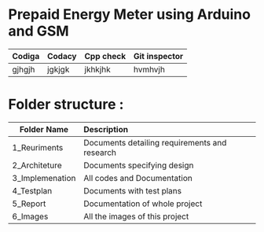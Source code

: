 # Prepaid Energy Meter using Arduino and GSM

|       Codiga     |          Codacy             |       Cpp check       |       Git inspector    |
|-------------------------------|:------------------------------------------|:------------------------------------------------|:-------------------------------|
|gjhgjh  |   jgkjgk |jkhkjhk|hvmhvjh|gjgjhgj|


# Folder structure :

|     Folder Name               |              Description                  |
|-------------------------------|:------------------------------------------| 
|1_Reuriments	|Documents detailing requirements and research
|2_Architeture	|Documents specifying design|
|3_Implemenation|	All codes and Documentation|
|4_Testplan |	Documents with test plans|
|5_Report|	Documentation of whole project|
|6_Images	|All the images of this project|




